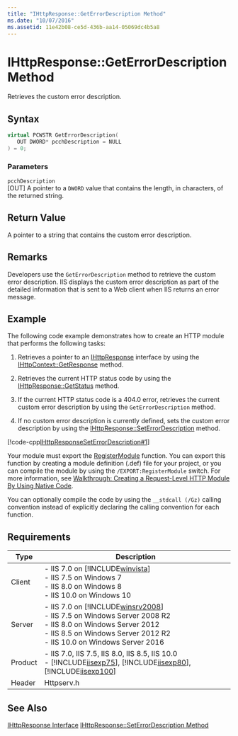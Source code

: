 ```yaml
---
title: "IHttpResponse::GetErrorDescription Method"
ms.date: "10/07/2016"
ms.assetid: 11e42b08-ce5d-436b-aa14-05069dc4b5a8
---
```

# IHttpResponse::GetErrorDescription Method
Retrieves the custom error description.  
  
## Syntax  
  
```cpp  
virtual PCWSTR GetErrorDescription(  
   OUT DWORD* pcchDescription = NULL  
) = 0;  
```  
  
### Parameters  
 `pcchDescription`  
 [OUT] A pointer to a `DWORD` value that contains the length, in characters, of the returned string.  
  
## Return Value  
 A pointer to a string that contains the custom error description.  
  
## Remarks  
 Developers use the `GetErrorDescription` method to retrieve the custom error description. IIS displays the custom error description as part of the detailed information that is sent to a Web client when IIS returns an error message.  
  
## Example  
 The following code example demonstrates how to create an HTTP module that performs the following tasks:  
  
1. Retrieves a pointer to an [IHttpResponse](../../web-development-reference/native-code-api-reference/ihttpresponse-interface.md) interface by using the [IHttpContext::GetResponse](../../web-development-reference/native-code-api-reference/ihttpcontext-getresponse-method.md) method.  
  
2. Retrieves the current HTTP status code by using the [IHttpResponse::GetStatus](../../web-development-reference/native-code-api-reference/ihttpresponse-getstatus-method.md) method.  
  
3. If the current HTTP status code is a 404.0 error, retrieves the current custom error description by using the `GetErrorDescription` method.  
  
4. If no custom error description is currently defined, sets the custom error description by using the [IHttpResponse::SetErrorDescription](../../web-development-reference/native-code-api-reference/ihttpresponse-seterrordescription-method.md) method.  
  
 [!code-cpp[IHttpResponseSetErrorDescription#1](../../../samples/snippets/cpp/VS_Snippets_IIS/IIS7/IHttpResponseSetErrorDescription/cpp/IHttpResponseSetErrorDescription.cpp#1)]  
  
 Your module must export the [RegisterModule](../../web-development-reference/native-code-api-reference/pfn-registermodule-function.md) function. You can export this function by creating a module definition (.def) file for your project, or you can compile the module by using the `/EXPORT:RegisterModule` switch. For more information, see [Walkthrough: Creating a Request-Level HTTP Module By Using Native Code](../../web-development-reference/native-code-development-overview/walkthrough-creating-a-request-level-http-module-by-using-native-code.md).  
  
 You can optionally compile the code by using the `__stdcall (/Gz)` calling convention instead of explicitly declaring the calling convention for each function.  
  
## Requirements  
  
|Type|Description|  
|----------|-----------------|  
|Client|-   IIS 7.0 on [!INCLUDE[winvista](../../wmi-provider/includes/winvista-md.md)]<br />-   IIS 7.5 on Windows 7<br />-   IIS 8.0 on Windows 8<br />-   IIS 10.0 on Windows 10|  
|Server|-   IIS 7.0 on [!INCLUDE[winsrv2008](../../wmi-provider/includes/winsrv2008-md.md)]<br />-   IIS 7.5 on Windows Server 2008 R2<br />-   IIS 8.0 on Windows Server 2012<br />-   IIS 8.5 on Windows Server 2012 R2<br />-   IIS 10.0 on Windows Server 2016|  
|Product|-   IIS 7.0, IIS 7.5, IIS 8.0, IIS 8.5, IIS 10.0<br />-   [!INCLUDE[iisexp75](../../web-development-reference/native-code-api-reference/includes/iisexp75-md.md)], [!INCLUDE[iisexp80](../../web-development-reference/native-code-api-reference/includes/iisexp80-md.md)], [!INCLUDE[iisexp100](../../web-development-reference/native-code-api-reference/includes/iisexp100-md.md)]|  
|Header|Httpserv.h|  
  
## See Also  
 [IHttpResponse Interface](../../web-development-reference/native-code-api-reference/ihttpresponse-interface.md)
 [IHttpResponse::SetErrorDescription Method](../../web-development-reference/native-code-api-reference/ihttpresponse-seterrordescription-method.md)
